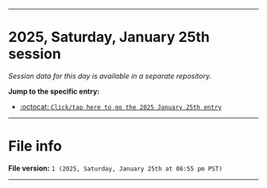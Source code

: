
***

# 2025, Saturday, January 25th session

_Session data for this day is available in a separate repository._

**Jump to the specific entry:**

- [:octocat: `Click/tap here to go the 2025 January 25th entry`](https://github.com/seanpm2001/SeansLifeArchive_Images_TinyTower_Y2025/tree/SeansLifeArchive_Images_TinyTower_Y2025_Main-dev/2025/01_January/25/)

***

# File info

**File version:** `1 (2025, Saturday, January 25th at 06:55 pm PST)`

***
